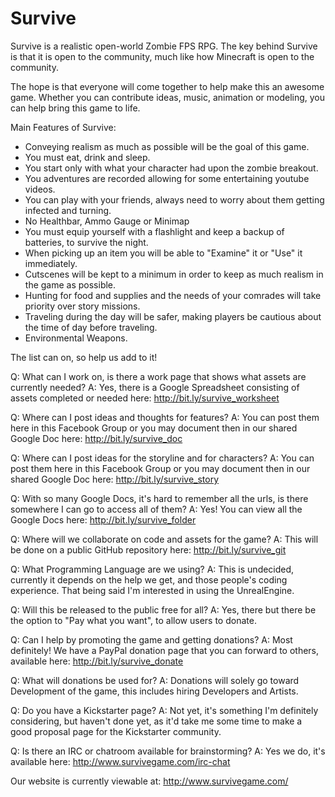 Survive
=======
Survive is a realistic open-world Zombie FPS RPG. The key behind Survive is that it is open to the community, much like how Minecraft is open to the community. 

The hope is that everyone will come together to help make this an awesome game. Whether you can contribute ideas, music, animation or modeling, you can help bring this game to life.

Main Features of Survive:
- Conveying realism as much as possible will be the goal of this game.
- You must eat, drink and sleep.
- You start only with what your character had upon the zombie breakout.
- You adventures are recorded allowing for some entertaining youtube videos.
- You can play with your friends, always need to worry about them getting infected and turning.
- No Healthbar, Ammo Gauge or Minimap
- You must equip yourself with a flashlight and keep a backup of batteries, to survive the night.
- When picking up an item you will be able to "Examine" it or "Use" it immediately.
- Cutscenes will be kept to a minimum in order to keep as much realism in the game as possible.
- Hunting for food and supplies and the needs of your comrades will take priority over story missions.
- Traveling during the day will be safer, making players be cautious about the time of day before traveling.
- Environmental Weapons.

The list can on, so help us add to it!

Q: What can I work on, is there a work page that shows what assets are currently needed?
A: Yes, there is a Google Spreadsheet consisting of assets completed or needed here: http://bit.ly/survive_worksheet

Q: Where can I post ideas and thoughts for features?
A: You can post them here in this Facebook Group or you may document then in our shared Google Doc here: http://bit.ly/survive_doc

Q: Where can I post ideas for the storyline and for characters?
A: You can post them here in this Facebook Group or you may document then in our shared Google Doc here: http://bit.ly/survive_story

Q: With so many Google Docs, it's hard to remember all the urls, is there somewhere I can go to access all of them?
A: Yes! You can view all the Google Docs here: http://bit.ly/survive_folder

Q: Where will we collaborate on code and assets for the game?
A: This will be done on a public GitHub repository here: http://bit.ly/survive_git

Q: What Programming Language are we using?
A: This is undecided, currently it depends on the help we get, and those people's coding experience. That being said I'm interested in using the UnrealEngine.

Q: Will this be released to the public free for all?
A: Yes, there but there be the option to "Pay what you want", to allow users to donate.

Q: Can I help by promoting the game and getting donations?
A: Most definitely! We have a PayPal donation page that you can forward to others, available here: http://bit.ly/survive_donate

Q: What will donations be used for?
A: Donations will solely go toward Development of the game, this includes hiring Developers and Artists.

Q: Do you have a Kickstarter page?
A: Not yet, it's something I'm definitely considering, but haven't done yet, as it'd take me some time to make a good proposal page for the Kickstarter community.

Q: Is there an IRC or chatroom available for brainstorming?
A: Yes we do, it's available here: http://www.survivegame.com/irc-chat

Our website is currently viewable at:
http://www.survivegame.com/
